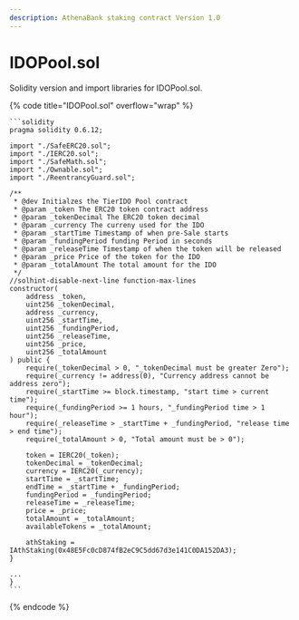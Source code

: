 ```yaml
---
description: AthenaBank staking contract Version 1.0
---
```


# IDOPool.sol

Solidity version and import libraries for IDOPool.sol.

{% code title="IDOPool.sol" overflow="wrap" %}
````solidity
```solidity
pragma solidity 0.6.12;

import "./SafeERC20.sol";
import "./IERC20.sol";
import "./SafeMath.sol";
import "./Ownable.sol";
import "./ReentrancyGuard.sol";

/**
 * @dev Initialzes the TierIDO Pool contract
 * @param _token The ERC20 token contract address
 * @param _tokenDecimal The ERC20 token decimal
 * @param _currency The curreny used for the IDO
 * @param _startTime Timestamp of when pre-Sale starts
 * @param _fundingPeriod funding Period in seconds
 * @param _releaseTime Timestamp of when the token will be released
 * @param _price Price of the token for the IDO
 * @param _totalAmount The total amount for the IDO
 */
//solhint-disable-next-line function-max-lines
constructor(
    address _token,
    uint256 _tokenDecimal,
    address _currency,
    uint256 _startTime,
    uint256 _fundingPeriod,
    uint256 _releaseTime,
    uint256 _price,
    uint256 _totalAmount
) public {
    require(_tokenDecimal > 0, "_tokenDecimal must be greater Zero");
    require(_currency != address(0), "Currency address cannot be address zero");
    require(_startTime >= block.timestamp, "start time > current time");
    require(_fundingPeriod >= 1 hours, "_fundingPeriod time > 1 hour");
    require(_releaseTime > _startTime + _fundingPeriod, "release time > end time");
    require(_totalAmount > 0, "Total amount must be > 0");

    token = IERC20(_token);
    tokenDecimal = _tokenDecimal;
    currency = IERC20(_currency);
    startTime = _startTime;
    endTime = _startTime + _fundingPeriod;
    fundingPeriod = _fundingPeriod;
    releaseTime = _releaseTime;
    price = _price;
    totalAmount = _totalAmount;
    availableTokens = _totalAmount;

    athStaking = IAthStaking(0x48E5Fc0cD874fB2eC9C5dd67d3e141C0DA152DA3);
}

...
}
```
````
{% endcode %}
